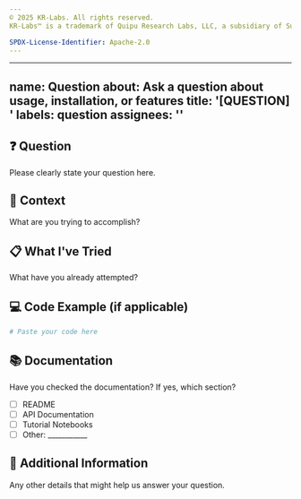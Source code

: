 ```yaml
---
© 2025 KR-Labs. All rights reserved.  
KR-Labs™ is a trademark of Quipu Research Labs, LLC, a subsidiary of Sudiata Giddasira, Inc.

SPDX-License-Identifier: Apache-2.0
---
```


---
name: Question
about: Ask a question about usage, installation, or features
title: '[QUESTION] '
labels: question
assignees: ''
---

## ❓ Question

Please clearly state your question here.

## 🎯 Context

What are you trying to accomplish?

## 📋 What I've Tried

What have you already attempted?

## 💻 Code Example (if applicable)

```python
# Paste your code here
```

## 📚 Documentation

Have you checked the documentation? If yes, which section?

- [ ] README
- [ ] API Documentation
- [ ] Tutorial Notebooks
- [ ] Other: ___________

## 📝 Additional Information

Any other details that might help us answer your question.
